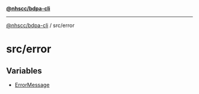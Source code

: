 [**@nhscc/bdpa-cli**](../../README.md)

***

[@nhscc/bdpa-cli](../../README.md) / src/error

# src/error

## Variables

- [ErrorMessage](variables/ErrorMessage.md)
